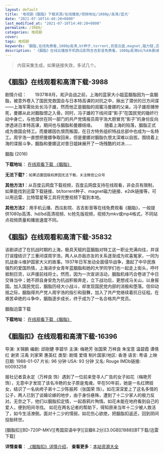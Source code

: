 ```yaml
---
layout: default
title: '电视剧《胭脂》下载资源/在线播放/视频地址/1080p/高清/蓝光'
date: "2021-07-10T14:40:20+0800"
last_modified_at: "2021-07-10T14:40:20+0800"
permalink: /3988/
categories: 电视剧
cover:
tags: 电视剧
keywords: '胭脂,在线免费看,1080p高清,bt种子,torrent,百度云盘,magnet,磁力链,迅雷下载资源'
description: '《胭脂》在线云播放手机西瓜影院吉吉影音免费看，1080p高清bd/hd未删减完整版和tc抢先枪版，mkv/mp4格式，附带bt/torrent种子、magnet/磁力链、百度云盘、网盘资源迅雷下载链接'
---
```


>内容采集生成，如果链接失效，多试几个。


## 《胭脂》在线观看和高清下载-3988

剧情介绍：　　1937年8月，淞沪会战之前，上海的蓝家大小姐蓝胭脂因为一盒胭脂，被意外卷入了国民党救国会与日本特高课的对抗之中，揪出了潜伏的日方间谍——上海军需处处长冯子雄，然而他正是胭脂的闺蜜冯曼娜的父亲。冯子雄拒捕惨死，曼娜从此对胭脂恨之入骨。同时，冯子雄的下线间谍“影子”在国民党的锄奸行动中身亡，与他潜伏在同一部门的共产党情报员周宇浩大胆冒充“影子”的身份反向渗透进日本特高课，期间也与胭脂和曼娜结缘。 　　随着上海的陷落，胭脂正式成为救国会特工。而曼娜因仇恨而叛国，在日方特务组织特战总部中也成为一名特工。周宇浩一直想把曼娜争取回来，但是曼娜对胭脂仇恨太深难以自拔。围绕着上海的谍报斗争，胭脂和曼娜这对昔日姐妹展开了一场残酷的对决……


胭脂 (2016)

**下载地址**： [在线观看下载 《胭脂》](https://www.btbtdy.me/btdy/dy9619.html) 


**无法下载?**：`如果迅雷因版权原因无法下载，关注微信公众号 `

**其他方法1**：从百度云网盘下载视频，百度云网盘支持在线观看，非会员有限制，如果能找到迅雷下载链接、bt/torrent种子、magnet磁力链接、e2dk链接等，可以用迅雷、比特彗星等工具将完整视频下载到本地。

**其他方法2**：用手机云播、西瓜影院、吉吉影音等在线免费观看《胭脂》，一般提供1080p高清、hd/bd高清视频、tc抢先版视频，视频为mkv或mp4格式，不同站点视频质量和播放速度不同。


## 《胭脂》在线观看和高清下载-35832

该剧讲述了在抗战时期的上海，极具天赋的蓝胭脂对特工这一职业充满向往，并误打误撞结识了三重间谍周宇浩，两人从亦敌亦友的关系逐渐成为欢喜冤家，一同为抗战奋斗维护国家大义的故事。1937年日军发动全面侵华战争，激起了中华民族强烈的爱国热情，上海进步女青年蓝胭脂和她的大学同学们也一起走上街头，呼吁抵制日货，以声援前线将士。然而，因为一次宣讲活动，胭脂机缘巧合卷进了中日交锋当中；她不顾自身安危为抗战积极奔走，立下战功后，更想戎马关山，以身报国。加入国民党后，胭脂历经大小战斗，却发现国民党内部的消极和堕落。信仰动摇之际，胭脂得共产党人周宇浩的指引和鼓舞，加入了共产党继续着抗日征程。在艰苦卓绝的斗争中，胭脂逐步成长，终于成为了一名合格共产党员。


胭脂迅雷下载

**下载地址**： [在线观看下载 《胭脂》](https://www.993dy.com//vod-detail-id-13456.html) 


## 《胭脂扣》在线观看和高清下载-16396

导演: 关锦鹏 编剧: 邱刚健 李碧华 主演: 梅艳芳 张国荣 万梓良 朱宝意 温碧霞 谭倩红 谢贤 汪禹 刘家荣 惠英红 类型: 剧情 爱情 制片国家/地区: 香港 语言: 粤语 上映日期: 1988-01-07 片长: 96 分钟 USA: 93 分钟 又名: Rouge IMDb链接: tt0093258

报社记者袁永定（万梓良 饰）遇到了一位前来登寻人广告的女子如花（梅艳芳 饰），无意中才发现了该名冷艳的女子原是鬼魂，早在50年前，她是一名红牌妓女，结识了一名纨绔子弟十二少陈振邦（张国荣 饰）。如花深深爱上了这名多情的公子，两人已到了谈婚论嫁的地步，由于身份悬殊，遭到了十二少家人的极力反对。无奈之下，他们以胭脂扣定情，一起吞鸦片殉情。如花未能在地府看到自己的爱人，便到阳间寻找。 如花在两名记者的帮助下，得知原来当年十二少被人救活了，如今生活潦倒。面对十二少的懦弱，如花伤心欲绝，把胭脂扣返还，回到阴间投胎转世。


[胭脂扣][BD-720P-MKV][粤国双语中字][豆瓣8.2分][3.0GB][1988][BT下载/迅雷下载]

**详情查看**： [《胭脂扣》详情介绍](/movie/16396/)， **查看更多**：[本站资源大全](/movie/t/all/)

